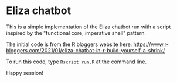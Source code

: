 # Eliza chatbot

This is a simple implementation of the Eliza chatbot run with a script inspired by the "functional core, imperative shell" pattern.

The initial code is from the R bloggers website here: https://www.r-bloggers.com/2021/01/eliza-chatbot-in-r-build-yourself-a-shrink/

To run this code, type `Rscript run.R` at the command line.

Happy session!